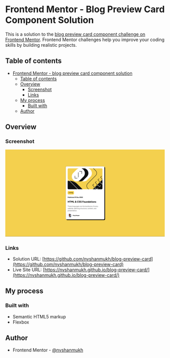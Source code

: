 # Frontend Mentor - Blog Preview Card Component Solution

This is a solution to the [blog preview card component challenge on Frontend Mentor](https://www.frontendmentor.io/challenges/blog-preview-card-ckPaj01IcS). Frontend Mentor challenges help you improve your coding skills by building realistic projects. 

## Table of contents

- [Frontend Mentor - blog preview card component solution](#frontend-mentor---blog-preview-card-component-solution)
  - [Table of contents](#table-of-contents)
  - [Overview](#overview)
    - [Screenshot](#screenshot)
    - [Links](#links)
  - [My process](#my-process)
    - [Built with](#built-with)
  - [Author](#author)


## Overview

### Screenshot

![](./assets/images/Screenshot.png)


### Links

- Solution URL: [https://github.com/nvshanmukh/blog-preview-card](https://github.com/nvshanmukh/blog-preview-card)
- Live Site URL: [https://nvshanmukh.github.io/blog-preview-card/](https://nvshanmukh.github.io/blog-preview-card/)

## My process

### Built with

- Semantic HTML5 markup
- Flexbox

## Author

- Frontend Mentor - [@nvshanmukh](https://www.frontendmentor.io/profile/nvshanmukh)
